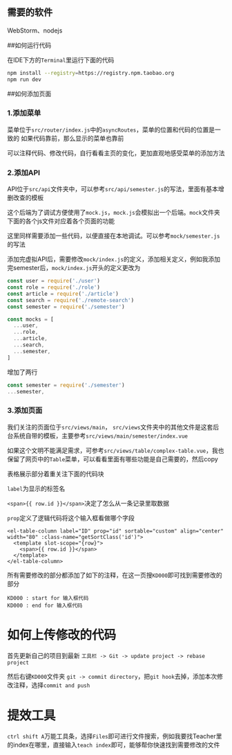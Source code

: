 
## 需要的软件

WebStorm、nodejs

##如何运行代码

在IDE下方的`Terminal`里运行下面的代码

```bash
npm install --registry=https://registry.npm.taobao.org
npm run dev
```

##如何添加页面

### 1.添加菜单

菜单位于`src/router/index.js`中的`asyncRoutes`，菜单的位置和代码的位置是一致的
如果代码靠前，那么显示的菜单也靠前

可以注释代码、修改代码，自行看看主页的变化，更加直观地感受菜单的添加方法


### 2.添加API

API位于`src/api`文件夹中，可以参考`src/api/semester.js`的写法，里面有基本增删改查的模板

这个后端为了调试方便使用了`mock.js`，`mock.js`会模拟出一个后端。`mock`文件夹下面的各个js文件对应着各个页面的功能

这里同样需要添加一些代码，以便直接在本地调试。可以参考`mock/semester.js`的写法

添加完虚拟API后，需要修改`mock/index.js`的定义，添加相关定义，例如我添加完semester后，`mock/index.js`开头的定义更改为

```js
const user = require('./user')
const role = require('./role')
const article = require('./article')
const search = require('./remote-search')
const semester = require('./semester')

const mocks = [
  ...user,
  ...role,
  ...article,
  ...search,
  ...semester,
]
```

增加了两行
```js
const semester = require('./semester')
...semester,
```

### 3.添加页面

我们关注的页面位于`src/views/main`， `src/views`文件夹中的其他文件是这套后台系统自带的模板，主要参考`src/views/main/semester/index.vue`

如果这个文明不能满足需求，可参考`src/views/table/complex-table.vue`，我也保留了网页中的`Table`菜单，可以看看里面有哪些功能是自己需要的，然后copy

表格展示部分着重关注下面的代码块

`label`为显示的标签名

`<span>{{ row.id }}</span>`决定了怎么从一条记录里取数据

`prop`定义了逻辑代码将这个输入框看做哪个字段

```angular2html
<el-table-column label="ID" prop="id" sortable="custom" align="center" width="80" :class-name="getSortClass('id')">
  <template slot-scope="{row}">
    <span>{{ row.id }}</span>
  </template>
</el-table-column>
```

所有需要修改的部分都添加了如下的注释，在这一页搜`KD000`即可找到需要修改的部分

```angular2html
KD000 : start for 输入框代码
KD000 : end for 输入框代码
```

# 如何上传修改的代码

首先更新自己的项目到最新 `工具栏 -> Git -> update project -> rebase project `

然后右键`KD000`文件夹 `git -> commit directory`，把`git hook`去掉，添加本次修改注释，选择`commit and push`

# 提效工具

`ctrl shift A`万能工具条，选择`Files`即可进行文件搜索，例如我要找Teacher里的index在哪里，直接输入`teach index`即可，能够帮你快速找到需要修改的文件